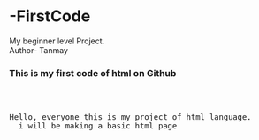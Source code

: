 # -FirstCode
My beginner level Project.<br>
Author- Tanmay<br>
<h3>This is my first code of html on Github</h3><br>
<pre><p>Hello, everyone this is my project of html language.
  i will be making a basic html page</p></pre>
 
